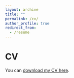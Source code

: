 ```yaml
---
layout: archive
title: ""
permalink: /cv/
author_profile: true
redirect_from:
  - /resume
---
```


# CV
You can [download my CV here](http://xingjianecon.github.io/files/CV_XingjianZhang.pdf). 


